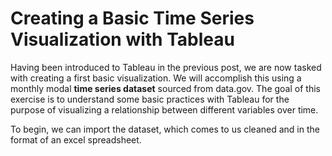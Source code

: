 # Creating a Basic Time Series Visualization with Tableau

Having been introduced to Tableau in the previous post, we are now tasked with creating a first basic visualization. We will accomplish this using a monthly modal **time series dataset** sourced from data.gov. The goal of this exercise is to understand some basic practices with Tableau for the purpose of visualizing a relationship between different variables over time.

To begin, we can import the dataset, which comes to us cleaned and in the format of an excel spreadsheet. 
